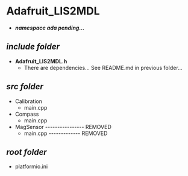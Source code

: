 # Adafruit_LIS2MDL
- ***namespace ada pending...***
## ***include folder***
- **Adafruit_LIS2MDL.h** 
    - There are dependencies... See README.md in previous folder...
## ***src folder***
- Calibration
    - main.cpp
- Compass
    - main.cpp
- MagSensor ---------------- REMOVED 
    - main.cpp ------------- REMOVED
## ***root folder***
- platformio.ini

